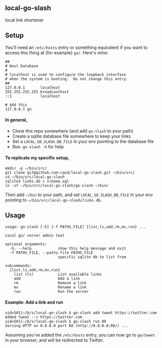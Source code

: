 ## local-go-slash
local link shortener

## Setup
You'll need an `/etc/hosts` entry or something equivalent if you want to
access this thing at (for example) `go/`. Here's mine:

```
##
# Host Database
#
# localhost is used to configure the loopback interface
# when the system is booting.  Do not change this entry.
##
127.0.0.1       localhost
255.255.255.255 broadcasthost
::1             localhost

# Add this
127.0.0.1 go
```

#### In general,
* Clone this repo somewhere (and add `go-slash` to your path)
* Create a sqlite database file somewhere to keep your links
* Set a `LOCAL_GO_SLASH_DB_FILE` in your env pointing to the database file
* Run. `go-slash -h` for help

#### To replicate my specific setup,
```
mkdir -p ~/bin/src/
git clone git@github.com:cqsd/local-go-slash.git ~/bin/src/
cd ~/bin/src/local-go-slash
sqlite3 links.db < schema.sql
ln -sf ~/bin/src/local-go-slash/go-slash ~/bin/
```

Then add `~/bin` to your path, and set `LOCAL_GO_SLASH_DB_FILE` in your env
pointing to `~/bin/src/local-go-slash/links.db`.

## Usage
```
usage: go-slash [-h] [-f PATHS_FILE] {list,ls,add,rm,mv,run} ...

Local go/ server admin tool

optional arguments:
  -h, --help            show this help message and exit
  -f PATHS_FILE, --paths-file PATHS_FILE
                        specific sqlite db to list from

subcommands:
  {list,ls,add,rm,mv,run}
    list (ls)           List available links
    add                 Add a link
    rm                  Remove a link
    mv                  Rename a link
    run                 Run the server
```

#### Example: Add a link and run
```
uid=501|~/b/s/local-go-slash $ go-slash add tweet https://twitter.com
Added tweet --> https://twitter.com
uid=501|~/b/s/local-go-slash $ go-slash run 80
Serving HTTP on 0.0.0.0 port 80 (http://0.0.0.0:80/) ...
```

Assuming you've added the `/etc/hosts` entry, you can now go to `go/tweet`
in your browser, and will be redirected to Twitter.
